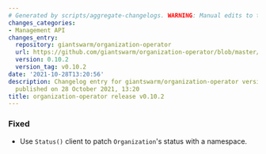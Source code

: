 ```yaml
---
# Generated by scripts/aggregate-changelogs. WARNING: Manual edits to this files will be overwritten.
changes_categories:
- Management API
changes_entry:
  repository: giantswarm/organization-operator
  url: https://github.com/giantswarm/organization-operator/blob/master/CHANGELOG.md#0102---2021-10-28
  version: 0.10.2
  version_tag: v0.10.2
date: '2021-10-28T13:20:56'
description: Changelog entry for giantswarm/organization-operator version 0.10.2,
  published on 28 October 2021, 13:20
title: organization-operator release v0.10.2
---
```


### Fixed
- Use `Status()` client to patch `Organization`'s status with a namespace.
